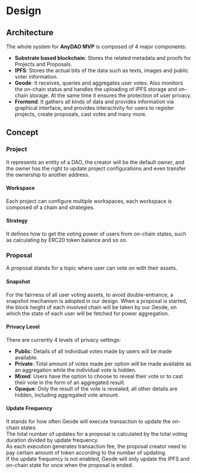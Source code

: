 # Design

## Architecture
The whole system for **AnyDAO MVP** is composed of 4 major components:

- **Substrate based blockchain**: Stores the related metadata and proofs for Projects and Proposals.
- **IPFS**: Stores the actual bits of the data such as texts, images and public voter information.
- **Geode**: It receives, queries and aggregates user votes. Also monitors the on-chain status and handles the uploading of IPFS storage and on-chain storage. At the same time it ensures the protection of user privacy.
- **Frontend**: It gathers all kinds of data and provides information via graphical interface, and provides interactivity for users to register projects, create proposals, cast votes and many more.

## Concept
### Project
It represents an entity of a DAO, the creator will be the default owner, and the owner has the right to update project configurations and even transfer the ownership to another address.
#### Workspace
Each project can configure multiple workspaces, each workspace is composed of a chain and strategies.
#### Strategy
It defines how to get the voting power of users from on-chain states, such as calculating by ERC20 token balance and so on.
### Proposal
A proposal stands for a topic where user can vote on with their assets.
#### Snapshot
For the fairness of all user voting assets, to avoid double-entrance, a snapshot mechanism is adopted in our design. When a proposal is started, the block height of each involved chain will be taken by our Geode, on which the state of each user will be fetched for power aggregation.
#### Privacy Level
There are currently 4 levels of privacy settings:<br>
- **Public**: Details of all individual votes made by users will be made available.<br>
- **Private**: Total amount of votes made per option will be made available as an aggregation while the individual vote is hidden.<br>
- **Mixed**: Users have the option to choose to reveal their vote or to cast their vote in the form of an aggregated result.<br>
- **Opaque**: Only the result of the vote is revealed, all other details are hidden, including aggregated vote amount.<br>
#### Update Frequency
It stands for how often Geode will execute transaction to update the on-chain states.<br>
The total number of updates for a proposal is calculated by the total voting duration divided by update frequency.<br>
As each execution generates transaction fee, the proposal creator need to pay certain amount of token according to the number of updating.<br>
If the update frequency is not enabled, Geode will only update the IPFS and on-chain state for once when the proposal is ended.
